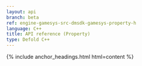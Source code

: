 ```yaml
---
layout: api
branch: beta
ref: engine-gamesys-src-dmsdk-gamesys-property-h
language: C++
title: API reference (Property)
type: Defold C++
---
```

{% include anchor_headings.html html=content %}